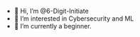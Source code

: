 - 👋 Hi, I’m @6-Digit-Initiate
- 👀 I’m interested in Cybersecurity and ML
- 🌱 I’m currently a beginner.
<!---
6-Digit-Initiate/6-Digit-Initiate is a ✨ special ✨ repository because its `README.md` (this file) appears on your GitHub profile.
You can click the Preview link to take a look at your changes.
--->
